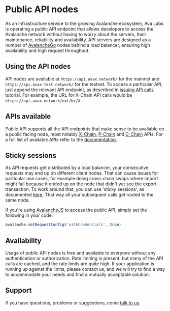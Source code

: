 # Public API nodes

As an infrastructure service to the growing Avalanche ecosystem, Ava Labs is operating a public API endpoint that allows developers to access the Avalanche network without having to worry about the servers, their maintenance, reliability and availability. API servers are designed as a number of [AvalancheGo](https://github.com/ava-labs/avalanchego) nodes behind a load balancer, ensuring high availability and high request throughput.

## Using the API nodes

API nodes are available at `https://api.avax.network/` for the mainnet and `https://api.avax-test.network/` for the testnet. To access a particular API, just append the relevant API endpoint, as described in [issuing APi calls](../avalanchego-apis/issuing-api-calls.md) tutorial. For example, the URL for X-Chain API calls would be `https://api.avax.network/ext/bc/X`.

## APIs available

Public API supports all the API endpoints that make sense to be available on a public facing node, most notably [X-Chain](../avalanchego-apis/exchange-chain-x-chain-api.md), [P-Chain](../avalanchego-apis/platform-chain-p-chain-api.md) and [C-Chain](../avalanchego-apis/contract-chain-c-chain-api.md) APIs. For a full list of available APIs refer to the [documentation](../avalanchego-apis/README.md). 

## Sticky sessions

As API requests get distributed by a load balancer, your consecutive requests may end up on different client nodes. That can cause issues for particular use cases, for example doing cross-chain swaps where import might fail because it ended up on the node that didn't yet see the export transaction. To work around that, you can use 'sticky sessions', as documented [here](https://developer.mozilla.org/en-US/docs/Web/API/Request/credentials). That way all your subsequent calls get routed to the same node.

If you're using [AvalancheJS](avalanchejs/README.md) to access the public API, simply set the following in your code:

```javascript
avalanche.setRequestConfig('withCredentials', true)
```

## Availability

Usage of public API nodes is free and available to everyone without any authentication or authorization. Rate limiting is present, but many of the API calls are cached, and the rate limits are quite high. If your application is running up against the limits, please contact us, and we will try to find a way to accommodate your needs and find a mutually acceptable solution.

## Support

If you have questions, problems or suggestions, come [talk to us](https://chat.avalabs.org/).

